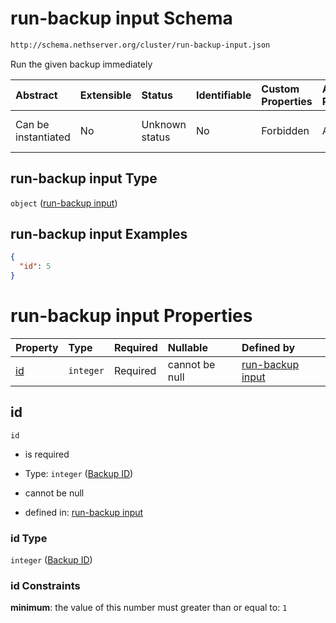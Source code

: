 # run-backup input Schema

```txt
http://schema.nethserver.org/cluster/run-backup-input.json
```

Run the given backup immediately

| Abstract            | Extensible | Status         | Identifiable | Custom Properties | Additional Properties | Access Restrictions | Defined In                                                                    |
| :------------------ | :--------- | :------------- | :----------- | :---------------- | :-------------------- | :------------------ | :---------------------------------------------------------------------------- |
| Can be instantiated | No         | Unknown status | No           | Forbidden         | Allowed               | none                | [run-backup-input.json](cluster/run-backup-input.json "open original schema") |

## run-backup input Type

`object` ([run-backup input](run-backup-input.md))

## run-backup input Examples

```json
{
  "id": 5
}
```

# run-backup input Properties

| Property  | Type      | Required | Nullable       | Defined by                                                                                                                               |
| :-------- | :-------- | :------- | :------------- | :--------------------------------------------------------------------------------------------------------------------------------------- |
| [id](#id) | `integer` | Required | cannot be null | [run-backup input](run-backup-input-properties-backup-id.md "http://schema.nethserver.org/cluster/run-backup-input.json#/properties/id") |

## id



`id`

* is required

* Type: `integer` ([Backup ID](run-backup-input-properties-backup-id.md))

* cannot be null

* defined in: [run-backup input](run-backup-input-properties-backup-id.md "http://schema.nethserver.org/cluster/run-backup-input.json#/properties/id")

### id Type

`integer` ([Backup ID](run-backup-input-properties-backup-id.md))

### id Constraints

**minimum**: the value of this number must greater than or equal to: `1`

